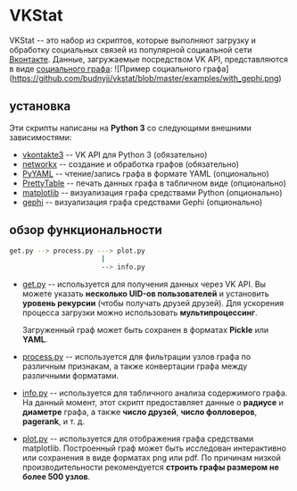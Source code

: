 # VKStat

VKStat -- это набор из скриптов, которые выполняют загрузку и обработку
социальных связей из популярной социальной сети [Вконтакте](https://vk.com).
Данные, загружаемые посредством VK API, представляются в виде 
[социального графа](https://ru.wikipedia.org/wiki/%D0%A1%D0%BE%D1%86%D0%B8%D0%B0%D0%BB%D1%8C%D0%BD%D1%8B%D0%B9_%D0%B3%D1%80%D0%B0%D1%84):
![Пример социального графа]
(https://github.com/budnyjj/vkstat/blob/master/examples/with_gephi.png)

## установка

Эти скрипты написаны на **Python 3** со следующими внешними зависимостями:
* [vkontakte3](https://github.com/budnyjj/vkontakte3) --
VK API для Python 3 (обязательно)
* [networkx](https://networkx.github.io/) --
создание и обработка графов (обязательно)
* [PyYAML](https://pypi.python.org/pypi/PyYAML) --
чтение/запись графа в формате YAML (опционально)
* [PrettyTable](https://pypi.python.org/pypi/PrettyTable) --
печать данных графа в табличном виде (опционально)
* [matplotlib](http://matplotlib.org/) -- визуализация графа средствами Python
(опционально)
* [gephi](http://gephi.github.io/) -- визуализация графа средствами Gephi
(опционально)

## обзор функциональности

```bash
get.py --> process.py ---> plot.py
                       |
                       --> info.py
```

* [get.py](https://github.com/budnyjj/vkstat/blob/master/get.py) --
  используется для получения данных через VK API.
  Вы можете указать **несколько UID-ов пользователей**
  и установить **уровень рекурсии** (чтобы получать друзей друзей). 
  Для ускорения процесса загрузки можно использовать **мультипроцессинг**.

  Загруженный граф может быть сохранен в форматах  **Pickle** или **YAML**.

* [process.py](https://github.com/budnyjj/vkstat/blob/master/process.py) --
  используется для фильтрации узлов графа по различным признакам,
  а также конвертации графа между различными форматами.

* [info.py](https://github.com/budnyjj/vkstat/blob/master/info.py) --
  используется для табличного анализа содержимого графа.
  На данный момент, этот скрипт предоставляет данные о
  **радиусе** и **диаметре** графа,
  а также **число друзей**, **число фолловеров**, **pagerank**,
  и т. д.

* [plot.py](https://github.com/budnyjj/vkstat/blob/master/plot.py) --
  используется для отображения графа средствами matplotlib.
  Построенный граф может быть исследован интерактивно или сохранения
  в виде форматах png или pdf. 
  По причинам низкой производительности рекомендуется
  **строить графы размером не более 500 узлов**.
